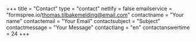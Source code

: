 +++
title = "Contact"
type = "contact"
netlify = false
emailservice = "formspree.io/thomas.tilbakemelding@email.com"
contactname = "Your name"
contactemail = "Your Email"
contactsubject = "Subject"
contactmessage = "Your Message"
contactlang = "en"
contactanswertime = 24
+++
